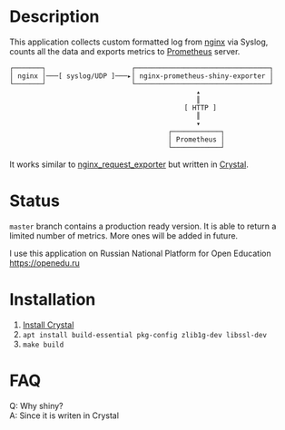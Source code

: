 # Description

This application collects custom formatted log from [nginx](https://nginx.org) via Syslog, counts all the data and exports metrics to [Prometheus](https://prometheus.io/) server.

```
┌───────┐                     ┌─────────────────────────────────┐
│ nginx │───[ syslog/UDP ]───▸│ nginx-prometheus-shiny-exporter │
└───────┘                     └─────────────────────────────────┘
                                              ▴
                                              ║
                                           [ HTTP ]
                                              ║
                                              ▾
                                       ┌────────────┐
                                       │ Prometheus │
                                       └────────────┘
```

It works similar to [nginx_request_exporter](https://github.com/markuslindenberg/nginx_request_exporter) but written in [Crystal](https://crystal-lang.org).

# Status

`master` branch contains a production ready version. It is able to return a limited number of metrics. More ones will be added in future.

I use this application on Russian National Platform for Open Education https://openedu.ru

# Installation

1. [Install Crystal](https://crystal-lang.org/docs/installation/)
2. `apt install build-essential pkg-config zlib1g-dev libssl-dev`
3. `make build`

# FAQ

Q: Why shiny?<br>
A: Since it is writen in Crystal
